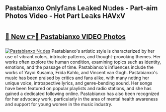## Pastabianxo Onlyf𝚊ns Le𝚊ked N𝚞des - Part-aim Photos Video - Hot Part Le𝚊ks HAVxV

# <h2><a href="http://ab50840.deff.icu/?id=Pastabianxo">🔗 New 👉🔴 Pastabianxo VIDEO Photos</a></h2>

[![Pastabianxo N𝚞des](https://i.imgur.com/rIISA9y.gif)](http://ab50840.deff.icu/?id=Pastabianxo)
Pastabianxo's artistic style is characterized by her use of vibrant colors, intricate patterns, and thought-provoking themes. Her works often explore the human condition, examining topics such as identity, emotions, and the passage of time. Pastabianxo's influences include the works of Yayoi Kusama, Frida Kahlo, and Vincent van Gogh. Pastabianxo's music has been praised by critics and fans alike, with many noting her unique voice, introspective lyrics, and genre-bending sound. Her songs have been featured on popular playlists and radio stations, and she has gained a dedicated following online. Pastabianxo has also been recognized for her advocacy work, particularly in the area of mental health awareness and support for young women in the music industry.
